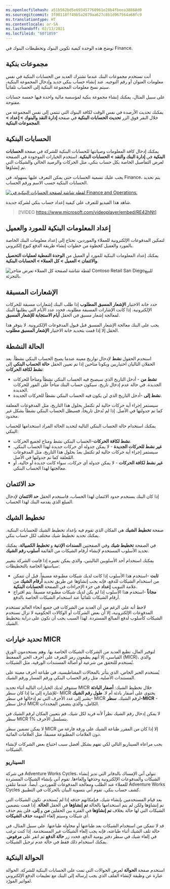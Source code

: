 ```yaml
---
ms.openlocfilehash: a51b562bd5e693457760961e28b4fbeea38868d0
ms.sourcegitcommit: 3f08118ff49b5a2079aa627c8b1d967564a68fc9
ms.translationtype: HT
ms.contentlocale: ar-SA
ms.lasthandoff: 02/13/2021
ms.locfileid: "6071059"
---
```

توضح هذه الوحدة كيفية تكوين البنوك وتخطيطات البنوك في Finance.

## <a name="bank-groups"></a>مجموعات بنكية 

أنت تستخدم مجموعات البنك عندما تشترك العديد من الحسابات البنكية في نفس معلومات العنوان أو رقم التوجيه‬. عند إنشاء حساب بنكي جديد وإدخال المجموعة البنكية، سيتم نسخ معلومات المجموعة البنكية إلى الحساب تلقائياً. 

على سبيل المثال، يمكنك إنشاء مجموعة بنكية لمؤسسة مالية واحدة فيها خمسة حسابات مفتوحة.

يمكنك تحديث الأرصدة في نفس الوقت لكافة البنوك التي تنتمي إلى نفس المجموعة من خلال النقر فوق الزر **تحديث الحسابات البنكية** في صفحة **‏‫إدارة النقد والبنوك‬ > إعداد > المجموعات البنكية**.


## <a name="bank-accounts"></a>الحسابات البنكية 

يمكنك إدخال كافة المعلومات وصيانتها للحسابات البنكية للشركة في صفحة **الحسابات البنكية** في **إدارة البنك والنقد > الحسابات البنكية**. استخدم الخيارات الموجودة في الصفحة لعرض التفاصيل الخاصة بكل حساب بنكي، مثل الحركات والرصيد الحالي والشيكات التي تم إنشاؤها. 

يجب عليك تسمية الحسابات حتى يمكن التعرف عليها بسهولة. في Finance، يتم تحديد الحسابات البنكية حسب الاسم ورقم الحساب.

[![لقطة شاشة لصفحة الحسابات البنكية في Finance and Operations.](../media/company-bank-accounts.png)](../media/company-bank-accounts.png#lightbox)


شاهد هذا الفيديو للتعرف على كيفية إعداد حساب بنكي لشركة جديدة.

 > [!VIDEO https://www.microsoft.com/videoplayer/embed/RE42hNt]


## <a name="set-up-vendor-and-customer-bank-information"></a>إعداد المعلومات البنكية للمورد والعميل 

لتمكين المدفوعات الإلكترونية للعملاء والموردين، تحتاج إلى إعداد معلومات البنك الخاصة بالمورد والعميل كخطوة من خطوات إنشاء طريقة الدفع كنوع إلكتروني.

يمكنك إعداد المعلومات البنكية للمورد أو العميل من **الوحدة النمطية لعمليات التحصيل والائتمان‬ > العميل > كل العملاء > الحسابات البنكية**.

![لقطة شاشة لصفحة كل العملاء تعرض متاجر Contoso Retail San Diegoللبيع بالتجزئة.](../media/customer-information.png)

 
## <a name="prenotes"></a>الإشعارات المسبقة 

حدد خانة الاختيار **الإشعار المسبق المطلوب** إذا طلب البنك إشعارات مسبقة للحركات الإلكترونية.
إذا كانت الإشارات المسبقة مطلوبة، فحدد عدد الأيام التي يطلبها البنك لمعالجة إشعار مسبق في الحقل **أيام الاستجابة للإشعار المسبق**. 

يجب على البنك معالجة الإشعار المسبق قبل قبول المدفوعات الإلكترونية. لا يتوفر هذا الحقل إلا إذا قمت بتحديد خانة الاختيار **الإشعار المسبق مطلوب**.


## <a name="active-status"></a>الحالة النشطة 

استخدم الحقول **نشط** لإدخال تواريخ معينة عندما يصبح الحساب البنكي نشطاً.
يعد الحقلان التاليان اختياريين ويكونا متاحين إذا تم تعيين الحقل **حالة الحساب البنكي** إلى **نشط لكافة الحركات**:

- **نشط من** - أدخل التاريخ الذي سيصبح فيه الحساب البنكي نشطاً ومتاحاً للحركات الجديدة. في حالة عدم إدخال تاريخ، سيكون حساب البنك متاحاً على الفور للحركات الجديدة.
- **نشط إلى** -أدخل التاريخ الذي لن يكون فيه الحساب البنكي نشطاً للحركات الجديدة. 

سيستمر إجراء أية حركات حالية لم تكتمل بحلول هذا التاريخ، مثل المدفوعات المعلقة كما تم جدولتها في الأصل. إذا لم تُدخل تاريخاً، فسيظل الحساب البنكي نشطاً بشكل غير محدود.

يمكنك استخدام حالة الحساب البنكي التالية لتحديد الحالة المراد استخدامها للحساب البنكي:

- **نشط لكافة الحركات**-الحساب البنكي نشط ومتاح لجميع الحركات.
- **غير نشط للحركات الجديدة** - لا يمكن جدولة أي حركات جديدة لهذا الحساب البنكي. سيستمر إجراء أية حركات حالية لم تكتمل بعدُ بحلول هذا التاريخ، مثل المدفوعات المُعلقة كما تم جدولتها في الأصل.
- **غير نشط لكافة الحركات** - لا يمكن جدولة أي حركات، سواء كانت جديدة أو حالية، أو معالجتها لهذا الحساب البنكي.

## <a name="credit-limit"></a>حد الائتمان 

إذا كان البنك يستخدم حدود الائتمان لهذا الحساب، فاستخدم الحقل **حد الائتمان** لإدخال المبلغ الذي يقدمه البنك لهذا الحساب.

## <a name="check-layout"></a>تخطيط الشيك 

صفحة **تخطيط الشيك** هي المكان الذي تقوم فيه بإعداد تخطيط الشيك للحسابات البنكية. يمكنك تحديد تخطيط شيك مختلف لكل حساب بنكي.


في الصفحة **تخطيط شيك** وفي الصفحتين **السندات الإذنية‬** و **تخطيط الكمبيالة**، يمكنك تحديد الأسلوب المستخدم لإنشاء أرقام الشيكات من القائمة **أسلوب رقم الشيك**. 

يمكنك استخدام أحد الأسلوبين التاليتين، والذي يمكن تغييره إذا قامت الشركة بتغيير سياستها الخاصة بالتخطيطات:

- **ثابت** -استخدم هذا الأسلوب إذا كانت لديك شيكات مطبوعة مسبقاً. قبل أن تتمكن من استخدام الشيكات للدفع، فإنه يجب إنشاؤها عن طريق تحديد **أرقام الشيك** من علامة التبويب **إعداد** في جزء الإجراءات في الصفحة **الحسابات البنكية**.
- **مجاناً** -استخدم هذا الأسلوب إذا لم يكن لديك شيكات مطبوعة مسبقاً. يتم اقتراح أرقام الشيكات تلقائياً عند استخدام الشيكات الخاصة بالدفع.

لاحظ أنه على الرغم من أن العديد من الشركات في جميع أنحاء العالم تستخدم المدفوعات الإلكترونية، إلا أن بعض الشركات أو الوكالات الحكومية لا تزال تستخدم الشيكات كأسلوب لدفع المبالغ المستردة. لهذا السبب يجب أن تكون على دراية بتخطيط الشيك. 

## <a name="define-micr-options"></a>تحديد خيارات MICR 

لتوفير المال، تطبع العديد من الشركات الشيكات الخاصة بها. وهم يستخدمون الورق القياسي، إلا أنهم يطبعون رمز التعرف على أحرف الحبر الممغنط (MICR)، والذي يُستخدم للتحقق من شرعية أو أصالة المستندات الورقية، مثل الشيكات. 

يُستخدم الحبر الخاص، الذي يتأثر بالمجالات المغناطيسية، في طباعة أحرف معينة على المستندات الأصلية، مثل رقم الحساب البنكي ورقم المسار ورقم الشيك.

ستتوفر لديك الخيارات التالية أثناء تحديد MICR خلال تخطيط الشيك: **أصفار البادئة** -للإشارة إلى ما إذا كان سطر MICR يحتوي على أصفار بادئة أم لا.
**طول رقم الشيك** -يشير إلى عدد الأحرف التي تم إدخالها في سطر MICR لرقم الشيك.
**سطر-MICR** - أدخل سطر MICR الكامل، والذي يتضمن المحددات. 

لا يمكن إدخال رقم الشيك نظراً لأنه فريد لكل شيك. قم بتعيين المكان لرقم الشيك في سطر MICR بتسلسل الأحرف %1.

لا يمكن تضمين سطر MICR إلا إذا كان من المقرر طباعة الشيك على ورقة فارغة من دون العلامات المطبوعة مسبقاً، مثل العلامات المائية.

يجب مراعاة السيناريو التالي لكي تفهم بشكل أفضل سبب احتياج بعض الشركات لإنشاء الشيكات.

### <a name="scenario"></a>السيناريو 

في شركة Adventure Works Cycles، تتولى آني الإمساك بالدفاتر التي تدير إنشاء الشيكات والمدفوعات الإلكترونية وحذفها وإلغاءها. تقوم آني بإنشاء الشيكات المستردة للعملاء عند الطلب ومعالجة المدفوعات للموردين. أيضاً، عندما تتلقى Adventure Works Cycles كشف حساب بنكي، تقوم آني بتسوية البيان بالحركات في التطبيق.

بعد قيام المستخدمين بإنشاء شيك، فبإمكانهم حذفه إذا لم يُستخدم. تكون الشيكات التي تم إنشاؤها ولكن لم يتم استخدامها بالحالة **تم إنشاؤها** في الحقل **الحالة**. إذا قمت بتضمين الشيكات التي لها حالة بخلاف **تم إنشاؤها** في الفترة بين الحقلين **من** و **إلى**، فلن يتم حذف أي شيكات وسيتم إلغاء المهمة **حذف الشيكات**.

قد لا تتمكن من استخدام الشيكات بعد طباعتها أو محاولة طباعتها. على سبيل المثال، في حالة تلف الشيك أثناء طباعته، فإنه يجب إلغاء الشيكات غير المستخدمة. إذا كنت ترغب في إلغاء شيك في سطر دفتر يومية الدفع، فحدد زر **حالة الدفع** ثم انقر على **مرفوض**. يمكنك استخدام ذلك فقط في حالة عدم ترحيل الشيكات.

## <a name="bank-remittance"></a>الحوالة البنكية 

استخدم صفحة **الحوالة** لعرض الحوالات التي تمت على الحسابات البنكية للشركة. الحوالة عبارة عن وظيفة لإنشاء الملف الذي يجب إرساله إلى البنك مع تعليمات الدفع الإلكتروني لفواتير المورّد.



